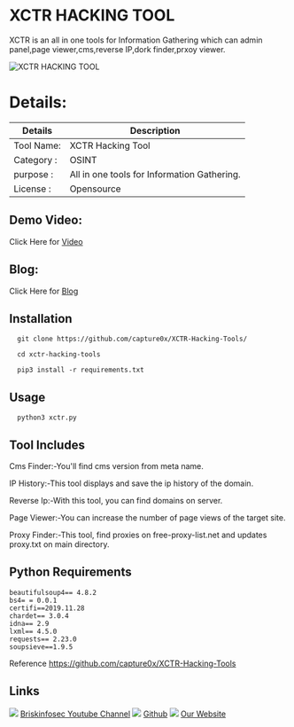 XCTR HACKING TOOL
============
XCTR is an all in one tools for Information Gathering which can admin panel,page viewer,cms,reverse IP,dork finder,prxoy viewer.




![XCTR HACKING TOOL](https://www.briskinfosec.com//assets/tooloftheday/Copy_of_Briskinfosec_TOD_Latest_samples_7.jpg)

Details:
============
|  Details | Description   |
| ------------ | ------------ |
|Tool Name:| XCTR Hacking Tool |
|Category :| OSINT |
|purpose  :| All in one tools for Information Gathering.  |
|License :| Opensource

Demo Video:
-----------------
Click Here for [Video](https://www.youtube.com/watch?v=E4OVQ9PsCo4 "Video")

Blog: 
--------------
Click Here for [Blog](https://briskinfosec.com/tooloftheday/toolofthedaydetail/XCTR-HACKING-TOOL "Blog")

Installation
----------------

      git clone https://github.com/capture0x/XCTR-Hacking-Tools/

      cd xctr-hacking-tools

      pip3 install -r requirements.txt

Usage
---------------

      python3 xctr.py
      
Tool Includes
---------------
Cms Finder:-You'll find cms version from meta name.

IP History:-This tool displays and save the ip history of the domain.

Reverse Ip:-With this tool, you can find domains on server.

Page Viewer:-You can increase the number of page views of the target site.

Proxy Finder:-This tool, find proxies on free-proxy-list.net and updates proxy.txt on main directory.

Python Requirements
---------------
    beautifulsoup4== 4.8.2
    bs4= = 0.0.1
    certifi==2019.11.28
    chardet== 3.0.4
    idna== 2.9
    lxml== 4.5.0
    requests== 2.23.0
    soupsieve==1.9.5

Reference
https://github.com/capture0x/XCTR-Hacking-Tools
      
      

Links
----------------
![ ](https://img.icons8.com/color/15/000000/youtube-play.png) [Briskinfosec Youtube Channel](https://www.youtube.com/channel/UCcPmqqYETcO_7-6p_uUsF1w "Briskinfosec Youtube Channel")
 ![ ](https://img.icons8.com/glyph-neue/15/000000/github.png) [Github](https://github.com/briskinfosec "Github") 
![ ](https://img.icons8.com/ios/15/000000/internet--v2.png) [Our Website](https://www.briskinfosec.com/ "Our Website")
